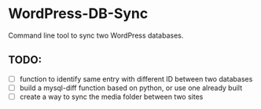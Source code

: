 # WordPress-DB-Sync
Command line tool to sync two WordPress databases.

## TODO:

- [ ] function to identify same entry with different ID between two databases
- [ ] build a mysql-diff function based on python, or use one already built
- [ ] create a way to sync the media folder between two sites
